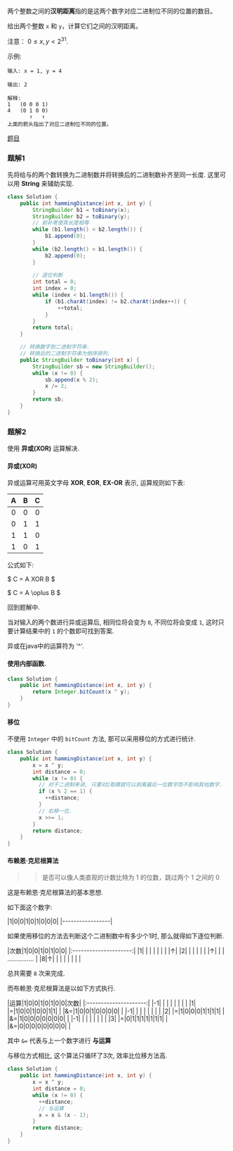两个整数之间的**汉明距离**指的是这两个数字对应二进制位不同的位置的数目。

给出两个整数 `x` 和 `y`，计算它们之间的汉明距离。

注意：
$0 ≤ x, y < 2^{31}$.

示例:

```
输入: x = 1, y = 4

输出: 2

解释:
1   (0 0 0 1)
4   (0 1 0 0)
       ↑   ↑
上面的箭头指出了对应二进制位不同的位置。
```

[题目](https://leetcode-cn.com/problems/hamming-distance/)

### 题解1

先将给与的两个数转换为二进制数并将转换后的二进制数补齐至同一长度. 这里可以用 **String** 来辅助实现.

```java
class Solution {
    public int hammingDistance(int x, int y) {
        StringBuilder b1 = toBinary(x);
        StringBuilder b2 = toBinary(y);
        // 前补零使其长度相等
        while (b1.length() < b2.length()) {
            b1.append(0);
        }
        while (b2.length() < b1.length()) {
            b2.append(0);
        }
        
        // 逐位判断
        int total = 0;
        int index = 0;
        while (index < b1.length()) {
            if (b1.charAt(index) != b2.charAt(index++)) {
                ++total;
            }
        }
        return total;
    }

    // 转换数字到二进制字符串.
    // 转换后的二进制字符串为倒序排列.
    public StringBuilder toBinary(int x) {
        StringBuilder sb = new StringBuilder();
        while (x != 0) {
            sb.append(x % 2);
            x /= 2;
        }
        return sb;
    }
}
```

### 题解2

使用 **异或(XOR)** 运算解决.

#### 异或(XOR)

异或运算可用英文字母 **XOR**, **EOR**, **EX-OR** 表示, 运算规则如下表:

| A | B | C |
|:---:|:---:|:---:|
| 0 | 0 | 0 |
| 0 | 1 | 1 |
| 1 | 1 | 0 |
| 1 | 0 | 1 |

公式如下: 

$ C = A XOR B $ 

$ C = A \oplus B $



回到题解中.

当对输入的两个数进行异或运算后, 相同位将会变为 `0`, 不同位将会变成 `1`, 这时只要计算结果中的 `1` 的个数即可找到答案.

异或在java中的运算符为 '^'.

#### 使用内部函数.

```java
class Solution {
    public int hammingDistance(int x, int y) {
        return Integer.bitCount(x ^ y); 
    }
}
```

#### 移位

不使用 `Integer` 中的 `bitCount` 方法, 那可以采用移位的方式进行统计.

```java
class Solution {
    public int hammingDistance(int x, int y) {
        x = x ^ y;
        int distance = 0;
        while (x != 0) {
          // 对于二进制来讲, 只要对2取模就可以剥离最后一位数字而不影响其他数字.
          if (x % 2 == 1) {
            ++distance;
          }
          // 右移一位.
          x >>= 1;
        }
        return distance;
    }
}
```

#### 布赖恩·克尼根算法

>> 是否可以像人类直观的计数比特为 1 的位数，跳过两个 1 之间的 0

这是布赖恩·克尼根算法的基本思想.

如下面这个数字:

|1|0|0|1|0|1|0|0|0|
|-----------------|

如果使用移位的方法去判断这个二进制数中有多少个1时, 那么就得如下逐位判断.

|次数|1|0|0|1|0|1|0|0|
|:---------------------:|
|1| | | | | | | |↑|
|2| | | | | | |↑| |
| ............... |
|8|↑| | | | | | | |

总共需要 `8` 次来完成.

而布赖恩·克尼根算法是以如下方式执行.

|运算|1|0|0|1|0|1|0|0|次数|
|:---------------------:|
|-1| | | | | | | | |1|
|=|1|0|0|1|0|0|1|1| | 
|&=|1|0|0|1|0|0|0|0| |
|-1| | | | | | | | |2|
|=|1|0|0|0|1|1|1|1| | 
|&=|1|0|0|0|0|0|0|0| |
|-1| | | | | | | | |3|
|=|0|1|1|1|1|1|1|1| | 
|&=|0|0|0|0|0|0|0|0| |

其中 `&=` 代表与上一个数字进行 **与运算**

与移位方式相比, 这个算法只循环了3次, 效率比位移方法高.

``` java
class Solution {
    public int hammingDistance(int x, int y) {
        x = x ^ y;
        int distance = 0;
        while (x != 0) {
          ++distance;
          // 与运算
          x = x & (x - 1);
        }
        return distance;
    }
}
```